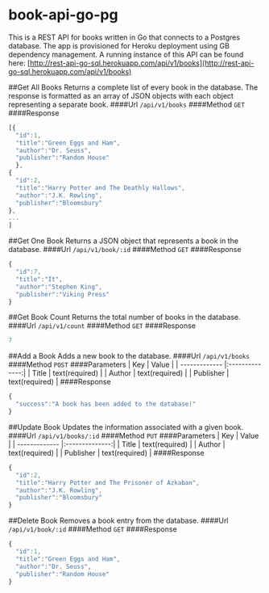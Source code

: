 # book-api-go-pg

This is a REST API for books written in Go that connects to a Postgres database. The app is provisioned for Heroku deployment using GB
dependency management. A running instance of this API can be found here: [http://rest-api-go-sql.herokuapp.com/api/v1/books](http://rest-api-go-sql.herokuapp.com/api/v1/books)

##Get All Books
Returns a complete list of every book in the database. The response is formatted as an array of JSON objects with each object representing a separate book. 
####Url
`/api/v1/books`
####Method
`GET`
####Response
```javascript
[{
  "id":1,
  "title":"Green Eggs and Ham",
  "author":"Dr. Seuss",
  "publisher":"Random House"
  },
{
  "id":2,
  "title":"Harry Potter and The Deathly Hallows",
  "author":"J.K. Rowling",
  "publisher":"Bloomsbury"
},
...
]
```

##Get One Book
Returns a JSON object that represents a book in the database. 
####Url
`/api/v1/book/:id`
####Method
`GET`
####Response
```javascript
{
  "id":7,
  "title":"It",
  "author":"Stephen King",
  "publisher":"Viking Press"
}
```

##Get Book Count
Returns the total number of books in the database. 
####Url
`/api/v1/count`
####Method
`GET`
####Response
```javascript
7
```

##Add a Book
Adds a new book to the database. 
####Url
`/api/v1/books`
####Method
`POST`
####Parameters
| Key           | Value          |
| ------------- |:--------------:|
| Title         | text(required) |
| Author        | text(required) |
| Publisher     | text(required) |
####Response
```javascript
{
  "success":"A book has been added to the database!"
}
```

##Update Book
Updates the information associated with a given book.
####Url
`/api/v1/books/:id`
####Method
`PUT`
####Parameters
| Key           | Value          |
| ------------- |:--------------:|
| Title         | text(required) |
| Author        | text(required) |
| Publisher     | text(required) |
####Response
```javascript
{
  "id":2,
  "title":"Harry Potter and The Prisoner of Azkaban",
  "author":"J.K. Rowling",
  "publisher":"Bloomsbury"
}
```

##Delete Book
Removes a book entry from the database. 
####Url
`/api/v1/book/:id`
####Method
`GET`
####Response
```javascript
{
  "id":1,
  "title":"Green Eggs and Ham",
  "author":"Dr. Seuss",
  "publisher":"Random House"
}
```
